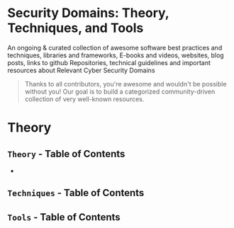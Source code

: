 # Security Domains: Theory, Techniques, and Tools

An ongoing & curated collection of awesome software best practices and techniques, libraries and frameworks, E-books and videos, websites, blog posts, links to github Repositories, technical guidelines and important resources about Relevant Cyber Security Domains
> Thanks to all contributors, you're awesome and wouldn't be possible without you! Our goal is to build a categorized community-driven collection of very well-known resources.



# Theory
## `Theory` - Table of Contents
- 
 
## `Techniques` - Table of Contents

## `Tools` - Table of Contents

